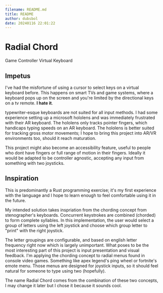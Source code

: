 ```yaml
---
filename: README.md
title: README
author: dubsbol
date: 20240116 22:01:22
---
```

# Radial Chord
Game Controller Virtual Keyboard
## Impetus
I've had the misfortune of using a cursor to select keys on a virtual keyboard before. This happens on smart TVs and game systems, where a keyboard pops up on the screen and you're limited by the directional keys on a tv remote. **I hate it**.

typewriter-esque keyboards are not suited for all input methods. I had some experience setting up a microsoft hololens and was immediately frustrated with their AR keyboard. The hololens only tracks pointer fingers, which handicaps typing speeds on an AR keyboard. The hololens is better suited for tracking gross motor movements; I hope to bring this project into AR/VR environments too, should it reach maturation.

This project might also become an accessibility feature, useful to people who dont have fingers or full range of motion in their fingers. Ideally it would be adapted to be controller agnostic, accepting any input from something with two joysticks.

## Inspiration
This is predominantly a Rust programming exercise; it's my first experience with the language and I hope to learn enough to feel comfortable using it in the future.

My intended solution takes inspriation from the chording concept from stenographer's keyboards. Concurrent keystrokes are combined (chorded) to form complete syllables. In this implementation, the user would select a group of letters using the left joystick and choose which group letter to "print" with the right joystick.

The letter groupings are configurable, and based on english letter frequency right now which is largely unimportant. What poses to be the most interesting part of this project is input presentation and visual feedback. I'm applying the chording concept to radial menus found in console video games. Something like apex legend's ping wheel or fortnite's emote menu. Those menus are designed for joystick inputs, so it should feel natural for someone to type using two (hopefully).

The name Radial Chord comes from the combination of these two concepts, I may change it later but I chose it because it sounds cool.